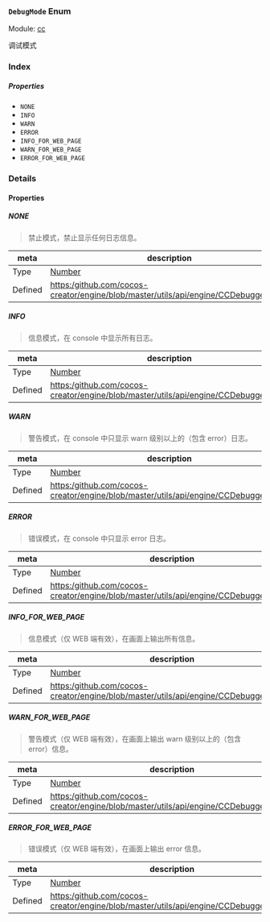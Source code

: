 ### `DebugMode` Enum



Module: [cc](../modules/cc.md)




调试模式

### Index

##### Properties

  - `NONE`
  - `INFO`
  - `WARN`
  - `ERROR`
  - `INFO_FOR_WEB_PAGE`
  - `WARN_FOR_WEB_PAGE`
  - `ERROR_FOR_WEB_PAGE`

### Details

#### Properties


##### NONE

> 禁止模式，禁止显示任何日志信息。

| meta | description |
|------|-------------|
| Type | <a href="https://developer.mozilla.org/en/JavaScript/Reference/Global_Objects/Number" class="crosslink external" target="_blank">Number</a> |
| Defined | [https:/github.com/cocos-creator/engine/blob/master/utils/api/engine/CCDebugger.js:80](https:/github.com/cocos-creator/engine/blob/master/utils/api/engine/CCDebugger.js#L80) |



##### INFO

> 信息模式，在 console 中显示所有日志。

| meta | description |
|------|-------------|
| Type | <a href="https://developer.mozilla.org/en/JavaScript/Reference/Global_Objects/Number" class="crosslink external" target="_blank">Number</a> |
| Defined | [https:/github.com/cocos-creator/engine/blob/master/utils/api/engine/CCDebugger.js:88](https:/github.com/cocos-creator/engine/blob/master/utils/api/engine/CCDebugger.js#L88) |



##### WARN

> 警告模式，在 console 中只显示 warn 级别以上的（包含 error）日志。

| meta | description |
|------|-------------|
| Type | <a href="https://developer.mozilla.org/en/JavaScript/Reference/Global_Objects/Number" class="crosslink external" target="_blank">Number</a> |
| Defined | [https:/github.com/cocos-creator/engine/blob/master/utils/api/engine/CCDebugger.js:96](https:/github.com/cocos-creator/engine/blob/master/utils/api/engine/CCDebugger.js#L96) |



##### ERROR

> 错误模式，在 console 中只显示 error 日志。

| meta | description |
|------|-------------|
| Type | <a href="https://developer.mozilla.org/en/JavaScript/Reference/Global_Objects/Number" class="crosslink external" target="_blank">Number</a> |
| Defined | [https:/github.com/cocos-creator/engine/blob/master/utils/api/engine/CCDebugger.js:104](https:/github.com/cocos-creator/engine/blob/master/utils/api/engine/CCDebugger.js#L104) |



##### INFO_FOR_WEB_PAGE

> 信息模式（仅 WEB 端有效），在画面上输出所有信息。

| meta | description |
|------|-------------|
| Type | <a href="https://developer.mozilla.org/en/JavaScript/Reference/Global_Objects/Number" class="crosslink external" target="_blank">Number</a> |
| Defined | [https:/github.com/cocos-creator/engine/blob/master/utils/api/engine/CCDebugger.js:112](https:/github.com/cocos-creator/engine/blob/master/utils/api/engine/CCDebugger.js#L112) |



##### WARN_FOR_WEB_PAGE

> 警告模式（仅 WEB 端有效），在画面上输出 warn 级别以上的（包含 error）信息。

| meta | description |
|------|-------------|
| Type | <a href="https://developer.mozilla.org/en/JavaScript/Reference/Global_Objects/Number" class="crosslink external" target="_blank">Number</a> |
| Defined | [https:/github.com/cocos-creator/engine/blob/master/utils/api/engine/CCDebugger.js:120](https:/github.com/cocos-creator/engine/blob/master/utils/api/engine/CCDebugger.js#L120) |



##### ERROR_FOR_WEB_PAGE

> 错误模式（仅 WEB 端有效），在画面上输出 error 信息。

| meta | description |
|------|-------------|
| Type | <a href="https://developer.mozilla.org/en/JavaScript/Reference/Global_Objects/Number" class="crosslink external" target="_blank">Number</a> |
| Defined | [https:/github.com/cocos-creator/engine/blob/master/utils/api/engine/CCDebugger.js:128](https:/github.com/cocos-creator/engine/blob/master/utils/api/engine/CCDebugger.js#L128) |


